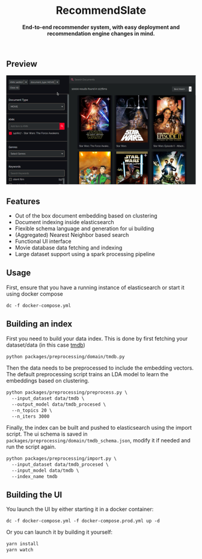 <!-- markdownlint-disable -->
<div align="center">
    <h1>RecommendSlate</h1>
    <p>
        <b>End-to-end recommender system, with easy deployment and recommendation engine changes in mind. </b>
    </p>
    <br/>
</div>
<!-- markdownlint-enable -->

## Preview
![](https://github.com/EgorDm/RecommenderSlate/blob/master/assets/demo.png?raw=true)

## Features
* Out of the box document embedding based on clustering
* Document indexing inside elasticsearch
* Flexible schema language and generation for ui building
* (Aggregated) Nearest Neighbor  based search
* Functional UI interface
* Movie database data fetching and indexing
* Large dataset support using a spark processing pipeline

## Usage
First, ensure that you have a running instance of elasticsearch or start it using docker compose

```shell
dc -f docker-compose.yml
```

## Building an index
First you need to build your data index. This is done by first fetching your dataset/data (in this case [tmdb](https://www.themoviedb.org/)) 
```shell
python packages/preprocessing/domain/tmdb.py
```

Then the data needs to be preprocessed to include the embedding vectors.
The default preprocessing script trains an LDA model to learn the embeddings based on clustering.

```shell
python packages/preprocessing/preprocess.py \
  --input_dataset data/tmdb \ 
  --output_model data/tmdb_procesed \
  --n_topics 20 \
  --n_iters 3000
```

Finally, the index can be built and pushed to elasticsearch using the import script.
The ui schema is saved in `packages/preprocessing/domain/tmdb_schema.json`, modify it if needed and
run the script again.

```shell
python packages/preprocessing/import.py \
  --input_dataset data/tmdb_procesed \ 
  --input_model data/tmdb \
  --index_name tmdb
```

## Building the UI
You launch the UI by either starting it in a docker container:

```shell
dc -f docker-compose.yml -f docker-compose.prod.yml up -d
```

Or you can launch it by building it yourself:

```shell
yarn install
yarn watch
```



